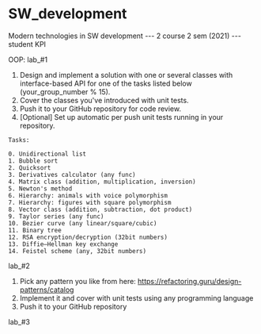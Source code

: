 # SW_development
Modern technologies in SW development --- 2 course 2 sem (2021) --- student KPI 

<bold>OOP: 
  lab_#1
  
  1. Design and implement a solution with one or several classes with interface-based API for one of the tasks listed below (your_group_number % 15).
  2. Cover the classes you've introduced with unit tests.
  3. Push it to your GitHub repository for code review.
  4. [Optional] Set up automatic per push unit tests running in your repository.

    Tasks: 

    0. Unidirectional list
    1. Bubble sort
    2. Quicksort
    3. Derivatives calculator (any func)
    4. Matrix class (addition, multiplication, inversion)
    5. Newton's method
    6. Hierarchy: animals with voice polymorphism
    7. Hierarchy: figures with square polymorphism
    8. Vector class (addition, subtraction, dot product)
    9. Taylor series (any func)
    10. Bezier curve (any linear/square/cubic)
    11. Binary tree
    12. RSA encryption/decryption (32bit numbers)
    13. Diffie–Hellman key exchange
    14. Feistel scheme (any, 32bit numbers)
   
  lab_#2

  1. Pick any pattern you like from here: https://refactoring.guru/design-patterns/catalog
  2. Implement it and cover with unit tests using any programming language
  3. Push it to your GitHub repository
  
  lab_#3

